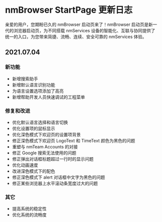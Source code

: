 # nmBrowser StartPage 更新日志

亲爱的用户，您期盼已久的 nmBrowser 启动页来了！nmBrowser 启动页是新一代的浏览器启动页，为不同搭载 nmServices 设备的智能化、互联与协同提供了统一的入口，为您带来简捷、流畅、连续、安全可靠的 nmServices 体验。  

## 2021.07.04
### 新功能
- 新增搜索助手
- 新增默认语言识别功能
- 为语言设置选项添加了高亮
- 新增帮助开发人员快速调试的工程菜单

### 修复和改进
- 优化默认语言选择和语言切换
- 优化设置项的鼠标显示
- 优化深色模式下欢迎页的设置项背景
- 修正深色模式下欢迎页 LogoText 和 TimeText 颜色为黑色的问题
- 重塑与 nmTeam Accounts 的对接
- 修正 Google 搜索无法使用的问题
- 修正弹出对话框标题超过一行时的显示问题
- 优化动画速度
- 改进深色模式下的配色
- 修正深色模式下 alert 对话框中文字为黑色的问题
- 修正某些浏览器上水平滚动条宽度过大的问题

### 其它
- 提高系统的稳定性  
- 优化系统的流畅度  